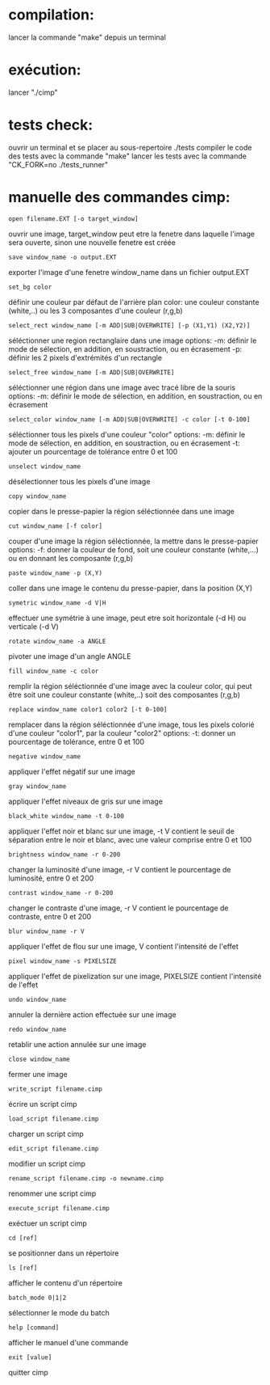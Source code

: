 # compilation:
lancer la commande "make" depuis un terminal

# exécution:
lancer "./cimp"

# tests check:
ouvrir un terminal et se placer au sous-repertoire ./tests
compiler le code des tests avec la commande "make"
lancer les tests avec la commande "CK_FORK=no ./tests_runner"


# manuelle des commandes cimp:
```
open filename.EXT [-o target_window]
```
ouvrir une image, target_window peut etre la fenetre dans laquelle l'image sera ouverte, sinon une nouvelle fenetre est créée

```
save window_name -o output.EXT
```
exporter l'image d'une fenetre window_name dans un fichier output.EXT

```
set_bg color
```
définir une couleur par défaut de l'arrière plan
color: une couleur constante (white,..) ou les 3 composantes d'une couleur (r,g,b)

```
select_rect window_name [-m ADD|SUB|OVERWRITE] [-p (X1,Y1) (X2,Y2)]
```
séléctionner une region rectanglaire dans une image
options:
	-m: définir le mode de sélection, en addition, en soustraction, ou en écrasement
	-p: définir les 2 pixels d'extrémités d'un rectangle

```
select_free window_name [-m ADD|SUB|OVERWRITE]
```
séléctionner une région dans une image avec tracé libre de la souris
options:
	-m: définir le mode de sélection, en addition, en soustraction, ou en écrasement

```
select_color window_name [-m ADD|SUB|OVERWRITE] -c color [-t 0-100]
```
séléctionner tous les pixels d'une couleur "color"
options:
	-m: définir le mode de sélection, en addition, en soustraction, ou en écrasement
	-t: ajouter un pourcentage de tolérance entre 0 et 100

```
unselect window_name
```
désélectionner tous les pixels d'une image

```
copy window_name
```
copier dans le presse-papier la région séléctionnée dans une image

```
cut window_name [-f color]
```
couper d'une image la région séléctionnée, la mettre dans le presse-papier
options:
	-f: donner la couleur de fond, soit une couleur constante (white,...) ou en donnant les composante (r,g,b)

```
paste window_name -p (X,Y)
```
coller dans une image le contenu du presse-papier, dans la position (X,Y)

```
symetric window_name -d V|H
```
effectuer une symétrie à une image, peut etre soit horizontale (-d H) ou verticale (-d V)

```
rotate window_name -a ANGLE
```
pivoter une image d'un angle ANGLE

```
fill window_name -c color
```
remplir la région séléctionnée d'une image avec la couleur color, qui peut être soit une couleur constante (white,..) soit des composantes (r,g,b)

```
replace window_name color1 color2 [-t 0-100]
```
remplacer dans la région séléctionnée d'une image, tous les pixels colorié d'une couleur "color1", par la couleur "color2"
options:
	-t: donner un pourcentage de tolérance, entre 0 et 100

```
negative window_name
```
appliquer l'effet négatif sur une image

```
gray window_name
```
appliquer l'effet niveaux de gris sur une image

```
black_white window_name -t 0-100
```
appliquer l'effet noir et blanc sur une image, -t V contient le seuil de séparation entre le noir et blanc, avec une valeur comprise entre 0 et 100

```
brightness window_name -r 0-200
```
changer la luminosité d'une image, -r V contient le pourcentage de luminosité, entre 0 et 200

```
contrast window_name -r 0-200
```
changer le contraste d'une image, -r V contient le pourcentage de contraste, entre 0 et 200

```
blur window_name -r V
```
appliquer l'effet de flou sur une image, V contient l'intensité de l'effet

```
pixel window_name -s PIXELSIZE
```
appliquer l'effet de pixelization sur une image, PIXELSIZE contient l'intensité de l'effet

```
undo window_name
```
annuler la dernière action effectuée sur une image

```
redo window_name
```
retablir une action annulée sur une image

```
close window_name
```
fermer une image

```
write_script filename.cimp
```
écrire un script cimp

```
load_script filename.cimp
```
charger un script cimp

```
edit_script filename.cimp
```
modifier un script cimp

```
rename_script filename.cimp -o newname.cimp
```
renommer une script cimp

```
execute_script filename.cimp
```
exéctuer un script cimp

```
cd [ref]
```
se positionner dans un répertoire

```
ls [ref]
```
afficher le contenu d'un répertoire

```
batch_mode 0|1|2
```
sélectionner le mode du batch

```
help [command]
```
afficher le manuel d'une commande

```
exit [value]
```
quitter cimp
